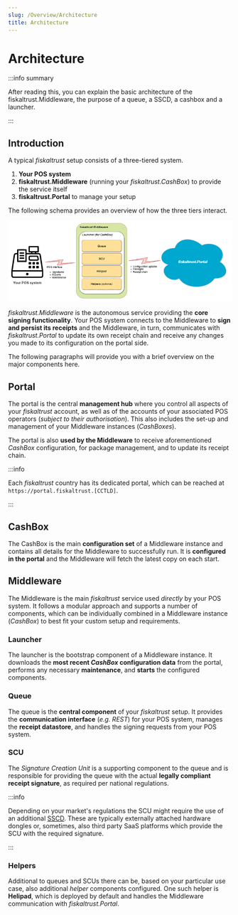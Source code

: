 ```yaml
---
slug: /Overview/Architecture
title: Architecture
---
```


# Architecture

:::info summary

After reading this, you can explain the basic architecture of the fiskaltrust.Middleware, the purpose of a queue, a SSCD, a cashbox and a launcher.

:::



## Introduction

A typical *fiskaltrust* setup consists of a three-tiered system.

1. **Your POS system**
2. **fiskaltrust.Middleware** (running your *fiskaltrust.CashBox*) to provide the service itself
3. **fiskaltrust.Portal** to manage your setup



The following schema provides an overview of how the three tiers interact.

![](./images/arch.png)



*fiskaltrust.Middleware* is the autonomous service providing the **core signing functionality**. Your POS system connects to the Middleware to **sign and persist its receipts** and the Middleware, in turn, communicates with *fiskaltrust.Portal* to update its own receipt chain and receive any changes you made to its configuration on the portal side.

The following paragraphs will provide you with a brief overview on the major components here.



## Portal

The portal is the central **management hub** where you control all aspects of your *fiskaltrust* account, as well as of the accounts of your associated POS operators (*subject to their authorisation*). This also includes the set-up and management of your Middleware instances (*CashBoxes*).

The portal is also **used by the Middleware** to receive aforementioned *CashBox* configuration, for package management, and to update its receipt chain.

:::info

Each *fiskaltrust* country has its dedicated portal, which can be reached at `https://portal.fiskaltrust.[CCTLD]`.

:::




## CashBox

The CashBox is the main **configuration set** of a Middleware instance and contains all details for the Middleware to successfully run. It is **configured in the portal** and the Middleware will fetch the latest copy on each start.



## Middleware

The Middleware is the main *fiskaltrust* service used *directly* by your POS system. It follows a modular approach and supports a number of components, which can be individually combined in a Middleware instance (*CashBox*) to best fit your custom setup and requirements.



### Launcher

The launcher is the bootstrap component of a Middleware instance. It downloads the **most recent *CashBox* configuration data** from the portal, performs any necessary **maintenance**, and **starts** the configured components.



### Queue

The queue is the **central component** of your *fiskaltrust* setup. It provides the **communication interface** (*e.g. REST*) for your POS system, manages the **receipt datastore**, and handles the signing requests from your POS system.



### SCU

The *Signature Creation Unit* is a supporting component to the queue and is responsible for providing the queue with the actual **legally compliant receipt signature**, as required per national regulations.

:::info

Depending on your market's regulations the SCU might require the use of an additional [SSCD](https://en.wikipedia.org/wiki/Secure_signature_creation_device). These are typically externally attached hardware dongles or, sometimes, also third party SaaS platforms which provide the SCU with the required signature.

:::



### Helpers

Additional to queues and SCUs there can be, based on your particular use case, also additional *helper* components configured. One such helper is **Helipad**, which is deployed by default and handles the Middleware communication with *fiskaltrust.Portal*.